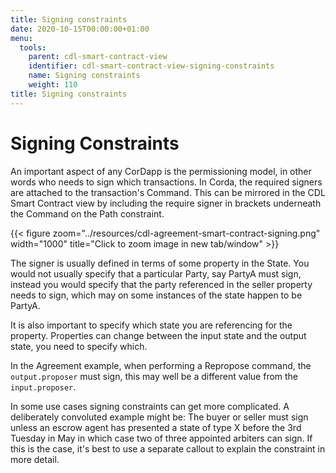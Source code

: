 ```yaml
---
title: Signing constraints
date: 2020-10-15T00:00:00+01:00
menu:
  tools:
    parent: cdl-smart-contract-view
    identifier: cdl-smart-contract-view-signing-constraints
    name: Signing constraints
    weight: 110
title: Signing constraints
---
```


# Signing Constraints

An important aspect of any CorDapp is the permissioning model, in other words who needs to sign which transactions. In Corda, the required signers are attached to the transaction's Command. This can be mirrored in the CDL Smart Contract view by including the require signer in brackets underneath the Command on the Path constraint.

{{< figure zoom="../resources/cdl-agreement-smart-contract-signing.png" width="1000" title="Click to zoom image in new tab/window" >}}

The signer is usually defined in terms of some property in the State. You would not usually specify that a particular Party, say PartyA must sign, instead you would specify that the party referenced in the seller property needs to sign, which may on some instances of the state happen to be PartyA.

It is also important to specify which state you are referencing for the property. Properties can change between the input state and the output state, you need to specify which.

In the Agreement example, when performing a Repropose command, the `output.proposer` must sign, this may well be a different value from the `input.proposer`.

In some use cases signing constraints can get more complicated. A deliberately convoluted example might be: The buyer or seller must sign unless an escrow agent has presented a state of type X before the 3rd Tuesday in May in which case two of three appointed arbiters can sign. If this is the case, it's best to use a separate callout to explain the constraint in more detail.
